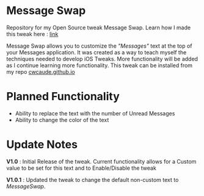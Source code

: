 # Message Swap
Repository for my Open Source tweak Message Swap. Learn how I made this tweak here : [link](https://cwcaude.github.io/project/tutorial/2020/07/02/iOS-tweak-dev-1.html)

Message Swap allows you to customize the *"Messages"* text at the top of your Messages application. It was created as a way to teach myself the techniques needed to develop iOS Tweaks. More functionality will be added as I continue learning more functionality. This tweak can be installed from my repo [cwcaude.github.io](cwcaude.github.io)

# Planned Functionality
- Ability to replace the text with the number of Unread Messages
- Ability to change the color of the text

# Update Notes

**V1.0** : Initial Release of the tweak. Current functionality allows for a Custom value to be set for this text and to Enable/Disable the tweak

**V1.0.1** : Updated the tweak to change the default non-custom text to *MessageSwap*. 